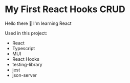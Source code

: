 # My First React Hooks CRUD

Hello there 🙂 I'm learning React

Used in this project:
- React
- Typescript
- MUI
- React Hooks
- testing-library
- jest
- json-server
